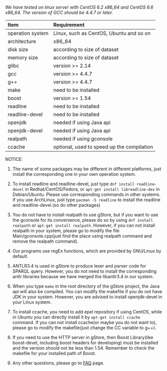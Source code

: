 *We have tested on linux server with CentOS 6.2 x86_64 and CentOS 6.6 x86_64. The version of GCC should be 4.4.7 or later.*

Item | Requirement
:-- | :--
operation system | Linux, such as CentOS, Ubuntu and so on
architecture | x86_64
disk size | according to size of dataset 
memory size | according to size of dataset
glibc | version >= 2.14
gcc | version >= 4.4.7
g++ | version >= 4.4.7
make | need to be installed
boost | version >= 1.54
readline | need to be installed
readline-devel | need to be installed
openjdk | needed if using Java api
openjdk-devel | needed if using Java api
realpath | needed if using gconsole
ccache | optional, used to speed up the compilation

NOTICE:

1. The name of some packages may be different in different platforms, just install the corresponding one in your own operation system.

2. To install readline and readline-devel, just type `dnf install readline-devel` in Redhat/CentOS/Fedora, or `apt-get install libreadline-dev` in Debian/Ubuntu. Please use corresponding commands in other systems. If you use ArchLinux, just type `pacman -S readline` to install the readline and readline-devel.(so do other packages)

3. You do not have to install realpath to use gStore, but if you want to use the gconsole for its convenience, please do so by using `dnf install realpath` or `apt-get install realpath`. However, if you can not install realpath in your system, please go to modify the file Main/gconsole.cpp(just find the place using realpath command and remove the realpath command).

4. Our programs use regEx functions, which are provided by GNU/Linux by default. 

5. ANTLR3.4 is used in gStore to produce lexer and parser code for SPARQL query. However, you do not need to install the corresponding antlr libraries because we have merged the libantlr3.4 in our system.

6. When you type `make` in the root directory of the gStore project, the Java api will also be compiled. You can modify the makefile if you do not have JDK in your system. However, you are advised to install openjdk-devel in your Linux system.

7. To install ccache, you need to add epel repository if using CentOS, while in Ubuntu you can directly install it by `apt-get install ccache` command. If you can not install ccache(or maybe you do not want to), please go to modify the makefile(just change the CC variable to g++).

8. If you need to use the HTTP server in gStore, then Boost Library(like boost-devel, including boost headers for developing) must be installed and the version should not be less than 1.54. Remember to check the makefile for your installed path of Boost.

9. Any other questions, please go to [FAQ](FAQ.md) page.

